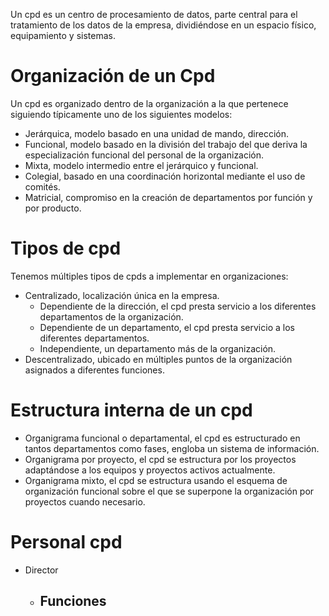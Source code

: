 Un cpd es un centro de procesamiento de datos, parte central para el tratamiento de los datos de la empresa, dividiéndose en un espacio físico, equipamiento y sistemas.
# Organización de un Cpd
Un cpd es organizado dentro de la organización a la que pertenece siguiendo típicamente uno de los siguientes modelos:
- Jerárquica, modelo basado en una unidad de mando, dirección.
- Funcional, modelo basado en la división del trabajo del que deriva la especialización funcional del personal de la organización.
- Mixta, modelo intermedio entre el jerárquico y funcional.
- Colegial, basado en una coordinación horizontal mediante el uso de comités.
- Matricial, compromiso en la creación de departamentos por función y por producto.
# Tipos de cpd
Tenemos múltiples tipos de cpds a implementar en organizaciones:
- Centralizado, localización única en la empresa.
	- Dependiente de la dirección, el cpd presta servicio a los diferentes departamentos de la organización.
	- Dependiente de un departamento, el cpd presta servicio a los diferentes departamentos.
	- Independiente, un departamento más de la organización.
- Descentralizado, ubicado en múltiples puntos de la organización asignados a diferentes funciones.
# Estructura interna de un cpd
- Organigrama funcional o departamental, el cpd es estructurado en tantos departamentos como fases, engloba un sistema de información.
- Organigrama por proyecto, el cpd se estructura por los proyectos adaptándose a los equipos y proyectos activos actualmente.
- Organigrama mixto, el cpd se estructura usando el esquema de organización funcional sobre el que se superpone la organización por proyectos cuando necesario.
# Personal cpd
- Director
	- Funciones
		- 